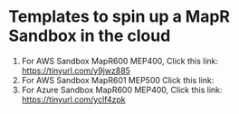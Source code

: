 # Templates to spin up a MapR Sandbox in the cloud

1. For AWS Sandbox MapR600 MEP400, Click this link: https://tinyurl.com/y9jwz885
2. For AWS Sandbox MapR601 MEP500 Click this link: 
2. For Azure Sandbox MapR600 MEP400, Click this link: https://tinyurl.com/yclf4zpk
